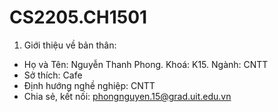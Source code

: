 # CS2205.CH1501
1. Giới thiệu về bản thân:
- Họ và Tên: Nguyễn Thanh Phong. Khoá: K15. Ngành: CNTT
- Sở thích: Cafe
- Định hướng nghề nghiệp: CNTT
- Chia sẻ, kết nối: phongnguyen.15@grad.uit.edu.vn
